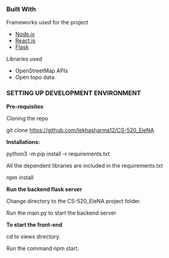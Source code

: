 ### Built With

Frameworks used for the project

- [Node.js](https://nodejs.org)
- [React.js](https://reactjs.org/)
- [Flask](https://flask.palletsprojects.com/en/2.2.x/)

Libraries used 
- OpenStreetMap APIs
- Open topo data

### SETTING UP DEVELOPMENT ENVIRONMENT

**Pre-requisites**

Cloning the repo

git clone https://github.com/lekhasharma12/CS-520_EleNA

**Installations:**

python3 -m pip install -r requirements.txt

All the dependent libraries are included in the requirements.txt

npm install

**Run the backend flask server**

Change directory to the CS-520_EleNA project folder.

Run the main.py to start the backend server

**To start the front-end**

cd to views directory.

Run the command npm start.
